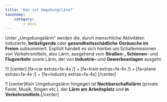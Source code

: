 ```yaml
---
title: 'Was ist Umgebungslärm?'
taxonomy:
    category:
        - docs
---
```


Unter „Umgebungslärm“ werden die, durch menschliche Aktivitäten induzierte, **belästigende** oder **gesundheitsschädliche** **Geräusche im Freien** subsummiert.
Explizit handelt es sich hierbei um Schallemissionen von Verkehrsmitteln, also Lärm, ausgehend vom **Straßen-, Schienen-** und **Flugverkehr** sowie Lärm, der von **Industrie–** und **Gewerbeanlagen** ausgeht.

!!! [center] [fa=car extras=fa-4x /] + [fa=train extras=fa-4x /] + [fa=plane extras=fa-4x /] + [fa=industry extras=fa-4x] [/center] 

!! [center]Kein Umgebungslärm hingegen ist **Nachbarschaftslärm** (private Feste, Musik, Singen etc.), der **Lärm am Arbeitsplatz** und **in Verkehrsmitteln.**[/center]
